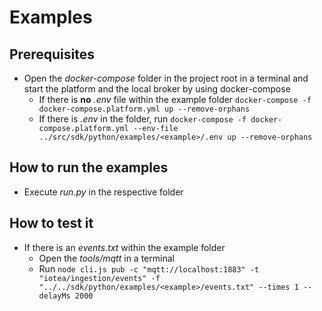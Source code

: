 <!---
  Copyright (c) 2021 Bosch.IO GmbH

  This Source Code Form is subject to the terms of the Mozilla Public
  License, v. 2.0. If a copy of the MPL was not distributed with this
  file, You can obtain one at https://mozilla.org/MPL/2.0/.

  SPDX-License-Identifier: MPL-2.0
-->

# Examples

## Prerequisites

- Open the _docker-compose_ folder in the project root in a terminal and start the platform and the local broker by using docker-compose
  - If there is __no__ _.env_ file within the example folder
    ```docker-compose -f docker-compose.platform.yml up --remove-orphans```
  - If there is _.env_ in the folder, run
    ```docker-compose -f docker-compose.platform.yml --env-file ../src/sdk/python/examples/<example>/.env up --remove-orphans```

## How to run the examples

- Execute _run.py_ in the respective folder

## How to test it

- If there is an _events.txt_ within the example folder
  - Open the _tools/mqtt_ in a terminal
  - Run ```node cli.js pub -c "mqtt://localhost:1883" -t "iotea/ingestion/events" -f "../../sdk/python/examples/<example>/events.txt" --times 1 --delayMs 2000```
